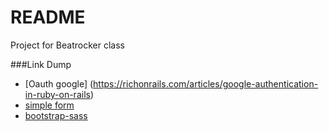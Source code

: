 # README
Project for Beatrocker class

###Link Dump
* [Oauth google] (https://richonrails.com/articles/google-authentication-in-ruby-on-rails)
* [simple form](https://github.com/plataformatec/simple_form)
* [bootstrap-sass](https://github.com/twbs/bootstrap-sass)

